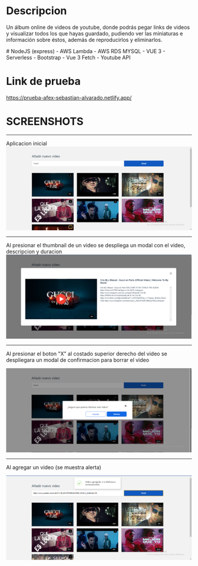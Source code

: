# Descripcion

Un álbum online de videos de youtube, donde podrás pegar links de videos y visualizar todos los que hayas guardado, pudiendo ver las miniaturas e información sobre éstos, además de reproducirlos y eliminarlos.

\# NodeJS (express) - AWS Lambda - AWS RDS MYSQL - VUE 3 - Serverless - Bootstrap - Vue 3 Fetch - Youtube API

# Link de prueba

https://prueba-afex-sebastian-alvarado.netlify.app/

# SCREENSHOTS

------
Aplicacion inicial
![alt text](https://github.com/ElBloodPo/prueba-afex/blob/master/screenshot1.png?raw=true)

---------
Al presionar el thumbnail de un video se despliega un modal con el video, descripcion y duracion
![alt text](https://github.com/ElBloodPo/prueba-afex/blob/master/screenshot2.png?raw=true)

--------------------

Al presionar el boton "X" al costado superior derecho del video se despliegara un modal de confirmacion para borrar el video

![alt text](https://github.com/ElBloodPo/prueba-afex/blob/master/screenshot3.png?raw=true)

----------------------

Al agregar un video (se muestra alerta)

![alt text](https://github.com/ElBloodPo/prueba-afex/blob/master/screenshot4.png?raw=true)